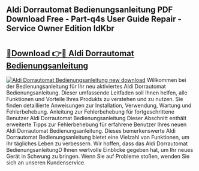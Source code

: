 ## Aldi Dorrautomat Bedienungsanleitung PDF Download Free - Part-q4s User Guide Repair - Service Owner Edition IdKbr

# <h2><a href="http://df2h01.blite.top/?on=Aldi+Dorrautomat+Bedienungsanleitung">🔗Download 👉🔴 Aldi Dorrautomat Bedienungsanleitung</a></h2>

[![Aldi Dorrautomat Bedienungsanleitung new download](https://i.imgur.com/lujVjoI.png)](http://df2h01.blite.top/?on=Aldi+Dorrautomat+Bedienungsanleitung)
Willkommen bei der Bedienungsanleitung für Ihr neu aktiviertes Aldi Dorrautomat Bedienungsanleitung. Dieser umfassende Leitfaden soll Ihnen helfen, alle Funktionen und Vorteile Ihres Produkts zu verstehen und zu nutzen. Sie finden detaillierte Anweisungen zur Installation, Verwendung, Wartung und Fehlerbehebung. Anleitung zur Fehlerbehebung für fortgeschrittene Benutzer Aldi Dorrautomat Bedienungsanleitung Dieser Abschnitt enthält erweiterte Tipps zur Fehlerbehebung für erfahrene Benutzer Ihres neuen Aldi Dorrautomat Bedienungsanleitung. Dieses bemerkenswerte Aldi Dorrautomat Bedienungsanleitung bietet eine Vielzahl von Funktionen, um Ihr tägliches Leben zu verbessern. Wir hoffen, dass das Aldi Dorrautomat BedienungsanleitungD Ihnen wertvolle Einblicke gegeben hat, um Ihr neues Gerät in Schwung zu bringen. Wenn Sie auf Probleme stoßen, wenden Sie sich an unseren Kundenservice.
